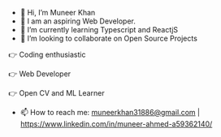 - 👋 Hi, I’m Muneer Khan
- 👀 I am an aspiring Web Developer.
- 🌱 I’m currently learning Typescript and ReactjS
- 💞️ I’m looking to collaborate on Open Source Projects


👉 Coding enthusiastic

👉 Web Developer

👉 Open CV and ML Learner


- 📫 How to reach me: muneerkhan31886@gmail.com | https://www.linkedin.com/in/muneer-ahmed-a59362140/

<!---
muneer-ahmed-khan/muneer-ahmed-khan is a ✨ special ✨ repository because its `README.md` (this file) appears on your GitHub profile.
You can click the Preview link to take a look at your changes.
--->

